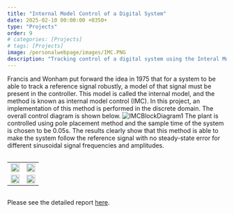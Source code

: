 ```yaml
---
title: "Internal Model Control of a Digital System"
date: 2025-02-10 00:00:00 +0350+
type: "Projects"
order: 9
# categories: [Projects]
# tags: [Projects]
image: /personalwebpage/images/IMC.PNG
description: "Tracking control of a digital system using the Interal Model princple to achieve zero steady-state error"
---
```


Francis and Wonham put forward the idea in 1975 that for a system to be able to track a reference signal robustly, a model of that signal must be present in the controller. This model is called the internal model, and the method is known as internal model control (IMC). In this project, an implementation of this method is performed in the discrete domain. The overall control diagram is shown below.
![IMCBlockDiagram1](/personalwebpage/images/IMCBlockDiagram1.JPG)
The plant is controlled using pole placement method and the sample time of the system is chosen to be 0.05s. The results clearly show that this method is able to make the system follow the reference signal with no steady-state error for different sinusoidal signal frequencies and amplitudes.
<div style="display: flex; justify-content: center; align-items: center;">
  <table style="width: 100%; height: 100%;">
    <tr>
      <td style="width: 50%; height: 50%;"><img src="/personalwebpage/images/Output_w=1_A=1.PNG" style="width: 100%; height: 100%; object-fit: cover;"></td>
      <td style="width: 50%; height: 50%;"><img src="/personalwebpage/images/Output_w=1_A=2.PNG" style="width: 100%; height: 100%; object-fit: cover;"></td>
    </tr>
    <tr>
      <td style="width: 50%; height: 50%;"><img src="/personalwebpage/images/Output_w=2_A=1.PNG" style="width: 100%; height: 100%; object-fit: cover;"></td>
      <td style="width: 50%; height: 50%;"><img src="/personalwebpage/images/Output_w=4_A=1.PNG" style="width: 100%; height: 100%; object-fit: cover;"></td>
    </tr>
  </table>
</div>

Please see the detailed report [here](https://drive.google.com/file/d/1KZFqVgWv6PxjVdJ8ufg6bzCU8wsFdQ3Y/view?usp=sharing).